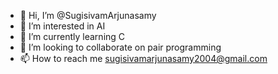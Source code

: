 - 👋 Hi, I’m @SugisivamArjunasamy
- 👀 I’m interested in AI
- 🌱 I’m currently learning C
- 💞️ I’m looking to collaborate on pair programming
- 📫 How to reach me sugisivamarjunasamy2004@gmail.com

<!---
SugisivamArjunasamy/SugisivamArjunasamy is a ✨ special ✨ repository because its `README.md` (this file) appears on your GitHub profile.
You can click the Preview link to take a look at your changes.
--->
